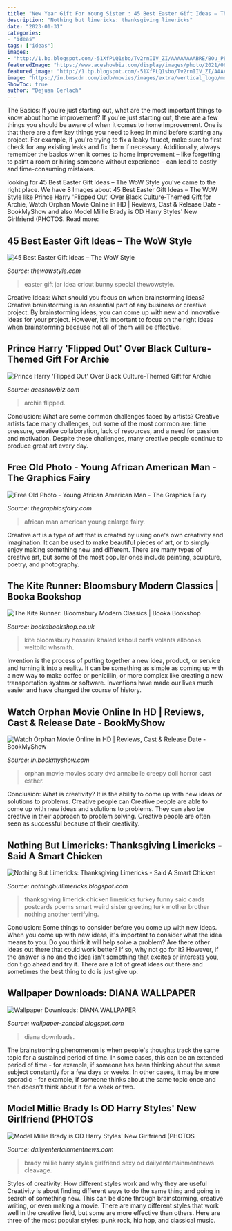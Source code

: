 ```yaml
---
title: "New Year Gift For Young Sister : 45 Best Easter Gift Ideas – The Wow Style"
description: "Nothing but limericks: thanksgiving limericks"
date: "2023-01-31"
categories:
- "ideas"
tags: ["ideas"]
images:
- "http://1.bp.blogspot.com/-51XfPLQ1sbo/Tv2rnIIV_ZI/AAAAAAAABRE/BOu_PEKHsxw/s1600/PrincessDiana16_V_14apr11_pa_b_320x480.jpg"
featuredImage: "https://www.aceshowbiz.com/display/images/photo/2021/06/08/00172027.jpg"
featured_image: "http://1.bp.blogspot.com/-51XfPLQ1sbo/Tv2rnIIV_ZI/AAAAAAAABRE/BOu_PEKHsxw/s1600/PrincessDiana16_V_14apr11_pa_b_320x480.jpg"
image: "https://in.bmscdn.com/iedb/movies/images/extra/vertical_logo/mobile/thumbnail/xxlarge/orphan-et00003632-18-03-2021-10-17-58.jpg"
ShowToc: true
author: "Dejuan Gerlach"
---
```



The Basics: If you’re just starting out, what are the most important things to know about home improvement?
If you're just starting out, there are a few things you should be aware of when it comes to home improvement. One is that there are a few key things you need to keep in mind before starting any project. For example, if you're trying to fix a leaky faucet, make sure to first check for any existing leaks and fix them if necessary. Additionally, always remember the basics when it comes to home improvement – like forgetting to paint a room or hiring someone without experience – can lead to costly and time-consuming mistakes.

	

		
looking for 45 Best Easter Gift Ideas – The WoW Style you've came to the right place. We have 8 Images about 45 Best Easter Gift Ideas – The WoW Style like Prince Harry &#039;Flipped Out&#039; Over Black Culture-Themed Gift for Archie, Watch Orphan Movie Online in HD | Reviews, Cast &amp; Release Date - BookMyShow and also Model Millie Brady is OD Harry Styles&#039; New Girlfriend (PHOTOS. Read more:
		
    
## 45 Best Easter Gift Ideas – The WoW Style

<img loading=lazy src="http://thewowstyle.com/wp-content/uploads/2015/03/EasterJarGiftIdea.jpg" onerror="this.onerror=null;this.src='https://tse3.mm.bing.net/th?id=OIP.SzK2OvlBOm7MLfO2wBurXAHaK8&amp;pid=15.1';" alt="45 Best Easter Gift Ideas – The WoW Style">

_Source: thewowstyle.com_

>easter gift jar idea cricut bunny special thewowstyle. 

	

Creative Ideas: What should you focus on when brainstorming ideas?
Creative brainstorming is an essential part of any business or creative project. By brainstorming ideas, you can come up with new and innovative ideas for your project. However, it’s important to focus on the right ideas when brainstorming because not all of them will be effective.

    
## Prince Harry &#039;Flipped Out&#039; Over Black Culture-Themed Gift For Archie

<img loading=lazy src="https://www.aceshowbiz.com/display/images/photo/2021/06/08/00172027.jpg" onerror="this.onerror=null;this.src='https://tse1.mm.bing.net/th?id=OIP.0FNs1hKfSCozBi5UdfcVpwHaEo&amp;pid=15.1';" alt="Prince Harry &#039;Flipped Out&#039; Over Black Culture-Themed Gift for Archie">

_Source: aceshowbiz.com_

>archie flipped. 

	

Conclusion: What are some common challenges faced by artists?
Creative artists face many challenges, but some of the most common are: time pressure, creative collaboration, lack of resources, and a need for passion and motivation. Despite these challenges, many creative people continue to produce great art every day.

    
## Free Old Photo - Young African American Man - The Graphics Fairy

<img loading=lazy src="https://thegraphicsfairy.com/wp-content/uploads/2013/02/Free-Old-Photo-African-American-Man-GraphicsFairy1.jpg" onerror="this.onerror=null;this.src='https://tse3.mm.bing.net/th?id=OIP.7sukRMS5awS5yfnpKaCS0AHaMA&amp;pid=15.1';" alt="Free Old Photo - Young African American Man - The Graphics Fairy">

_Source: thegraphicsfairy.com_

>african man american young enlarge fairy. 

	

Creative art is a type of art that is created by using one's own creativity and imagination. It can be used to make beautiful pieces of art, or to simply enjoy making something new and different. There are many types of creative art, but some of the most popular ones include painting, sculpture, poetry, and photography.

    
## The Kite Runner: Bloomsbury Modern Classics | Booka Bookshop

<img loading=lazy src="https://www.bookabookshop.co.uk/wp-content/uploads/2020/05/FRONTCOVER-3373-768x1179.jpg" onerror="this.onerror=null;this.src='https://tse4.mm.bing.net/th?id=OIP.ux481FSujgXjV0n78sm81QHaLX&amp;pid=15.1';" alt="The Kite Runner: Bloomsbury Modern Classics | Booka Bookshop">

_Source: bookabookshop.co.uk_

>kite bloomsbury hosseini khaled kaboul cerfs volants allbooks weltbild whsmith. 

	

Invention is the process of putting together a new idea, product, or service and turning it into a reality. It can be something as simple as coming up with a new way to make coffee or penicillin, or more complex like creating a new transportation system or software. Inventions have made our lives much easier and have changed the course of history.

    
## Watch Orphan Movie Online In HD | Reviews, Cast &amp; Release Date - BookMyShow

<img loading=lazy src="https://in.bmscdn.com/iedb/movies/images/extra/vertical_logo/mobile/thumbnail/xxlarge/orphan-et00003632-18-03-2021-10-17-58.jpg" onerror="this.onerror=null;this.src='https://tse2.mm.bing.net/th?id=OIP.xi5tZN-eOCIL4f_cCc8iLQHaLH&amp;pid=15.1';" alt="Watch Orphan Movie Online in HD | Reviews, Cast &amp; Release Date - BookMyShow">

_Source: in.bookmyshow.com_

>orphan movie movies scary dvd annabelle creepy doll horror cast esther. 

	

Conclusion: What is creativity? It is the ability to come up with new ideas or solutions to problems. Creative people can
Creative people are able to come up with new ideas and solutions to problems. They can also be creative in their approach to problem solving. Creative people are often seen as successful because of their creativity.

    
## Nothing But Limericks: Thanksgiving Limericks - Said A Smart Chicken

<img loading=lazy src="http://3.bp.blogspot.com/-CKdYd7MLIgI/Sw6oKA3ALtI/AAAAAAAAAJ0/MGiYEET5Oi0/w1200-h630-p-k-no-nu/Turkey.jpg" onerror="this.onerror=null;this.src='https://tse4.mm.bing.net/th?id=OIP.iYqU7oM9rhiuXVQ7fHqEGwHaLd&amp;pid=15.1';" alt="Nothing But Limericks: Thanksgiving Limericks - Said A Smart Chicken">

_Source: nothingbutlimericks.blogspot.com_

>thanksgiving limerick chicken limericks turkey funny said cards postcards poems smart weird sister greeting turk mother brother nothing another terrifying. 

	

Conclusion: Some things to consider before you come up with new ideas.
When you come up with new ideas, it's important to consider what the idea means to you. Do you think it will help solve a problem? Are there other ideas out there that could work better? If so, why not go for it? However, if the answer is no and the idea isn't something that excites or interests you, don't go ahead and try it. There are a lot of great ideas out there and sometimes the best thing to do is just give up.

    
## Wallpaper Downloads: DIANA WALLPAPER

<img loading=lazy src="http://1.bp.blogspot.com/-51XfPLQ1sbo/Tv2rnIIV_ZI/AAAAAAAABRE/BOu_PEKHsxw/s1600/PrincessDiana16_V_14apr11_pa_b_320x480.jpg" onerror="this.onerror=null;this.src='https://tse4.mm.bing.net/th?id=OIP.BDpglnCDXoB9t8ifOz0noAAAAA&amp;pid=15.1';" alt="Wallpaper Downloads: DIANA WALLPAPER">

_Source: wallpaper-zonebd.blogspot.com_

>diana downloads. 

	

The brainstroming phenomenon is when people's thoughts track the same topic for a sustained period of time. In some cases, this can be an extended period of time - for example, if someone has been thinking about the same subject constantly for a few days or weeks. In other cases, it may be more sporadic - for example, if someone thinks about the same topic once and then doesn't think about it for a week or two.

    
## Model Millie Brady Is OD Harry Styles&#039; New Girlfriend (PHOTOS

<img loading=lazy src="https://dailyentertainmentnews.com/wpgo/wp-content/uploads/2013/02/Millie-Brady-Harry-Styles-girlfriend-pic.jpg" onerror="this.onerror=null;this.src='https://tse4.mm.bing.net/th?id=OIP.bl-UCib6Rnah_3PfDCLcoQAAAA&amp;pid=15.1';" alt="Model Millie Brady is OD Harry Styles&#039; New Girlfriend (PHOTOS">

_Source: dailyentertainmentnews.com_

>brady millie harry styles girlfriend sexy od dailyentertainmentnews cleavage. 

	

Styles of creativity: How different styles work and why they are useful
Creativity is about finding different ways to do the same thing and going in search of something new. This can be done through brainstorming, creative writing, or even making a movie. There are many different styles that work well in the creative field, but some are more effective than others. Here are three of the most popular styles: punk rock, hip hop, and classical music.

